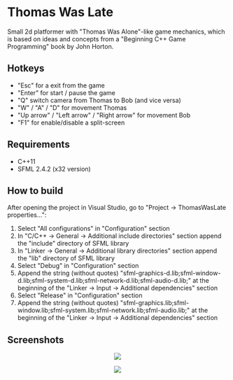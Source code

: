 # Thomas Was Late
Small 2d platformer with "Thomas Was Alone"-like game mechanics, which is based on ideas and concepts from a "Beginning C++ Game Programming" book by John Horton.

Hotkeys
--------
- "Esc" for a exit from the game
- "Enter" for start / pause the game
- "Q" switch camera from Thomas to Bob (and vice versa)
- "W" / "A" / "D" for movement Thomas
- "Up arrow" / "Left arrow" / "Right arrow" for movement Bob
- "F1" for enable/disable a split-screen

Requirements
------------
- C++11
- SFML 2.4.2 (x32 version)

How to build 
------------
After opening the project in Visual Studio, go to "Project -> ThomasWasLate properties...":
1) Select "All configurations" in "Configuration" section
2) In "C/C++ -> General -> Additional include directories" section append the "include" directory of SFML library
3) In "Linker -> General -> Additional library directories" section append the "lib" directory of SFML library
4) Select "Debug" in "Configuration" section
5) Append the string (without quotes) "sfml-graphics-d.lib;sfml-window-d.lib;sfml-system-d.lib;sfml-network-d.lib;sfml-audio-d.lib;" at the beginning of the
"Linker -> Input -> Additional dependencies" section
6) Select "Release" in "Configuration" section
7) Append the string (without quotes) "sfml-graphics.lib;sfml-window.lib;sfml-system.lib;sfml-network.lib;sfml-audio.lib;" at the beginning of the
"Linker -> Input -> Additional dependencies" section

Screenshots
-----------
<p align="center">
  <img src="https://github.com/GameDevHQ/ThomasWasLate/blob/master/Screenshots/Screenshot_1.png"/>
</p>

<p align="center">
  <img src="https://github.com/GameDevHQ/ThomasWasLate/blob/master/Screenshots/Screenshot_2.png"/>
</p>
